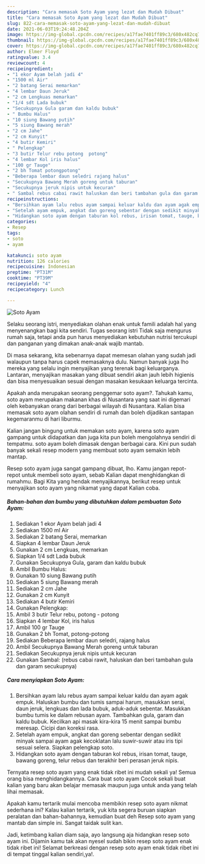 ```yaml
---
description: "Cara memasak Soto Ayam yang lezat dan Mudah Dibuat"
title: "Cara memasak Soto Ayam yang lezat dan Mudah Dibuat"
slug: 822-cara-memasak-soto-ayam-yang-lezat-dan-mudah-dibuat
date: 2021-06-03T19:24:48.204Z
image: https://img-global.cpcdn.com/recipes/a17fae7401ff89c3/680x482cq70/soto-ayam-foto-resep-utama.jpg
thumbnail: https://img-global.cpcdn.com/recipes/a17fae7401ff89c3/680x482cq70/soto-ayam-foto-resep-utama.jpg
cover: https://img-global.cpcdn.com/recipes/a17fae7401ff89c3/680x482cq70/soto-ayam-foto-resep-utama.jpg
author: Elmer Floyd
ratingvalue: 3.4
reviewcount: 4
recipeingredient:
- "1 ekor Ayam belah jadi 4"
- "1500 ml Air"
- "2 batang Serai memarkan"
- "4 lembar Daun Jeruk"
- "2 cm Lengkuas memarkan"
- "1/4 sdt Lada bubuk"
- "Secukupnya Gula garam dan kaldu bubuk"
- " Bumbu Halus"
- "10 siung Bawang putih"
- "5 siung Bawang merah"
- "2 cm Jahe"
- "2 cm Kunyit"
- "4 butir Kemiri"
- " Pelengkap"
- "3 butir Telur rebu potong  potong"
- "4 lembar Kol iris halus"
- "100 gr Tauge"
- "2 bh Tomat potongpotong"
- "Beberapa lembar daun seledri rajang halus"
- "Secukupnya Bawang Merah goreng untuk taburan"
- "Secukupnya jeruk nipis untuk kecuran"
- " Sambal rebus cabai rawit haluskan dan beri tambahan gula dan garam secukupnya"
recipeinstructions:
- "Bersihkan ayam lalu rebus ayam sampai keluar kaldu dan ayam agak empuk. Haluskan bumbu dan tumis sampai harum, masukkan serai, daun jeruk, lengkuas dan lada bubuk, aduk-aduk sebentar. Masukkan bumbu tumis ke dalam rebusan ayam. Tambahkan gula, garam dan kaldu bubuk. Kecilkan api masak kira-kira 15 menit sampai bumbu meresap. Cicipi dan koreksi rasa."
- "Setelah ayam empuk, angkat dan goreng sebentar dengan sedikit minyak sampai ayam agak kecoklatan lalu suwir-suwir atau iris tipi sesuai selera. Siapkan pelengkap soto."
- "Hidangkan soto ayam dengan taburan kol rebus, irisan tomat, tauge, bawang goreng, telur rebus dan terakhir beri perasan jeruk nipis."
categories:
- Resep
tags:
- soto
- ayam

katakunci: soto ayam 
nutrition: 126 calories
recipecuisine: Indonesian
preptime: "PT31M"
cooktime: "PT39M"
recipeyield: "4"
recipecategory: Lunch

---
```



![Soto Ayam](https://img-global.cpcdn.com/recipes/a17fae7401ff89c3/680x482cq70/soto-ayam-foto-resep-utama.jpg)

Selaku seorang istri, menyediakan olahan enak untuk famili adalah hal yang menyenangkan bagi kita sendiri. Tugas seorang istri Tidak saja mengurus rumah saja, tetapi anda pun harus menyediakan kebutuhan nutrisi tercukupi dan panganan yang dimakan anak-anak wajib mantab.

Di masa  sekarang, kita sebenarnya dapat memesan olahan yang sudah jadi walaupun tanpa harus capek memasaknya dulu. Namun banyak juga lho mereka yang selalu ingin menyajikan yang terenak bagi keluarganya. Lantaran, menyajikan masakan yang dibuat sendiri akan jauh lebih higienis dan bisa menyesuaikan sesuai dengan masakan kesukaan keluarga tercinta. 



Apakah anda merupakan seorang penggemar soto ayam?. Tahukah kamu, soto ayam merupakan makanan khas di Nusantara yang saat ini digemari oleh kebanyakan orang dari berbagai wilayah di Nusantara. Kalian bisa memasak soto ayam olahan sendiri di rumah dan boleh dijadikan santapan kegemaranmu di hari liburmu.

Kalian jangan bingung untuk memakan soto ayam, karena soto ayam gampang untuk didapatkan dan juga kita pun boleh mengolahnya sendiri di tempatmu. soto ayam boleh dimasak dengan berbagai cara. Kini pun sudah banyak sekali resep modern yang membuat soto ayam semakin lebih mantap.

Resep soto ayam juga sangat gampang dibuat, lho. Kamu jangan repot-repot untuk membeli soto ayam, sebab Kalian dapat menghidangkan di rumahmu. Bagi Kita yang hendak menyajikannya, berikut resep untuk menyajikan soto ayam yang nikamat yang dapat Kalian coba.

<!--inarticleads1-->

##### Bahan-bahan dan bumbu yang dibutuhkan dalam pembuatan Soto Ayam:

1. Sediakan 1 ekor Ayam belah jadi 4
1. Sediakan 1500 ml Air
1. Sediakan 2 batang Serai, memarkan
1. Siapkan 4 lembar Daun Jeruk
1. Gunakan 2 cm Lengkuas, memarkan
1. Siapkan 1/4 sdt Lada bubuk
1. Gunakan Secukupnya Gula, garam dan kaldu bubuk
1. Ambil  Bumbu Halus:
1. Gunakan 10 siung Bawang putih
1. Sediakan 5 siung Bawang merah
1. Sediakan 2 cm Jahe
1. Gunakan 2 cm Kunyit
1. Sediakan 4 butir Kemiri
1. Gunakan  Pelengkap:
1. Ambil 3 butir Telur rebu, potong - potong
1. Siapkan 4 lembar Kol, iris halus
1. Ambil 100 gr Tauge
1. Gunakan 2 bh Tomat, potong-potong
1. Sediakan Beberapa lembar daun seledri, rajang halus
1. Ambil Secukupnya Bawang Merah goreng untuk taburan
1. Sediakan Secukupnya jeruk nipis untuk kecuran
1. Gunakan  Sambal: (rebus cabai rawit, haluskan dan beri tambahan gula dan garam secukupnya)




<!--inarticleads2-->

##### Cara menyiapkan Soto Ayam:

1. Bersihkan ayam lalu rebus ayam sampai keluar kaldu dan ayam agak empuk. Haluskan bumbu dan tumis sampai harum, masukkan serai, daun jeruk, lengkuas dan lada bubuk, aduk-aduk sebentar. Masukkan bumbu tumis ke dalam rebusan ayam. Tambahkan gula, garam dan kaldu bubuk. Kecilkan api masak kira-kira 15 menit sampai bumbu meresap. Cicipi dan koreksi rasa.
1. Setelah ayam empuk, angkat dan goreng sebentar dengan sedikit minyak sampai ayam agak kecoklatan lalu suwir-suwir atau iris tipi sesuai selera. Siapkan pelengkap soto.
1. Hidangkan soto ayam dengan taburan kol rebus, irisan tomat, tauge, bawang goreng, telur rebus dan terakhir beri perasan jeruk nipis.




Ternyata resep soto ayam yang enak tidak ribet ini mudah sekali ya! Semua orang bisa menghidangkannya. Cara buat soto ayam Cocok sekali buat kalian yang baru akan belajar memasak maupun juga untuk anda yang telah lihai memasak.

Apakah kamu tertarik mulai mencoba membikin resep soto ayam nikmat sederhana ini? Kalau kalian tertarik, yuk kita segera buruan siapkan peralatan dan bahan-bahannya, kemudian buat deh Resep soto ayam yang mantab dan simple ini. Sangat taidak sulit kan. 

Jadi, ketimbang kalian diam saja, ayo langsung aja hidangkan resep soto ayam ini. Dijamin kamu tak akan nyesel sudah bikin resep soto ayam enak tidak ribet ini! Selamat berkreasi dengan resep soto ayam enak tidak ribet ini di tempat tinggal kalian sendiri,ya!.

